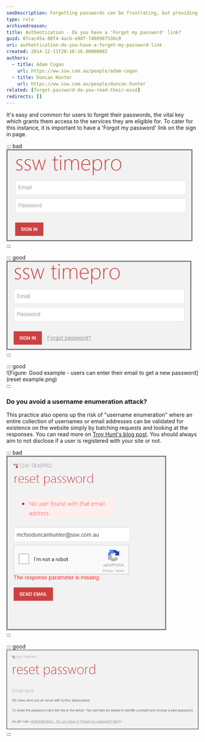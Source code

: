 ```yaml
---
seoDescription: Forgetting passwords can be frustrating, but providing a 'Forgot my password' link on the sign-in page makes it easy to regain access.
type: rule
archivedreason:
title: Authentication - Do you have a 'Forgot my password' link?
guid: 07cac45a-80f4-4acb-a9df-7408987536c0
uri: authentication-do-you-have-a-forgot-my-password-link
created: 2014-12-11T20:10:16.0000000Z
authors:
  - title: Adam Cogan
    url: https://ww.ssw.com.au/people/adam-cogan
  - title: Duncan Hunter
    url: https://ww.ssw.com.au/people/duncan-hunter
related: [forgot-password-do-you-read-their-mind]
redirects: []
---
```


It's easy and common for users to forget their passwords, the vital key which grants them access to the services they are eligible for.
To cater for this instance, it is important to have a 'Forgot my password' link on the sign in page.

<!--endintro-->

::: bad  
![Figure: Bad example - what will happen for the poor user that forgot their password?](bad.png)  
:::

::: good  
![Figure: Good example - users have an option if they forget their password](good.png)  
:::

::: good  
![Figure: Good example - users can enter their email to get a new password](reset example.png)  
:::

### Do you avoid a username enumeration attack?

This practice also opens up the risk of "username enumeration" where an entire collection of usernames or email addresses can be validated for existence on the website simply by batching requests and looking at the responses.
You can read more on [Troy Hunt's blog post](http://www.troyhunt.com/2012/05/everything-you-ever-wanted-to-know.html).
You should always aim to not disclose if a user is registered with your site or not.

::: bad  
![Figure: Bad example - Displaying information that a user does not exist?](2016-01-05_15-20-06.png)  
:::

::: good  
![Good example - You should always aim to not disclose if a user is registered with your site or not](demo.png)  
:::

